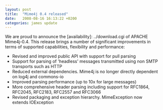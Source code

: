 ```yaml
---
layout: post
title:  "Mime4j 0.4 released"
date:   2008-08-16 16:13:22 +0200
categories: james update
---
```


We are proud to announce the [availability]: ../download.cgi of APACHE Mime4j-0.4. This release brings a number of
significant improvements in terms of supported capabilities, flexibility and performance:

  - Revised and improved public API with support for pull parsing
  - Support for parsing of 'headless' messages transmitted using non SMTP transports such as HTTP
  - Reduced external dependencies. Mime4j is no longer directly dependent on log4j and commons-io
  - Improved parsing performance (up to 10x for large messages)
  - More comprehensive header parsing including support for RFC1864, RFC2045, RFC2183, RFC2557 and RFC3066
  - Revised packaging and exception hierarchy. MimeException now extends IOException

